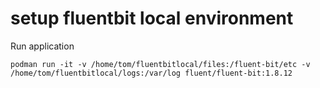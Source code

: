 # setup fluentbit local environment

Run application

```
podman run -it -v /home/tom/fluentbitlocal/files:/fluent-bit/etc -v /home/tom/fluentbitlocal/logs:/var/log fluent/fluent-bit:1.8.12
```